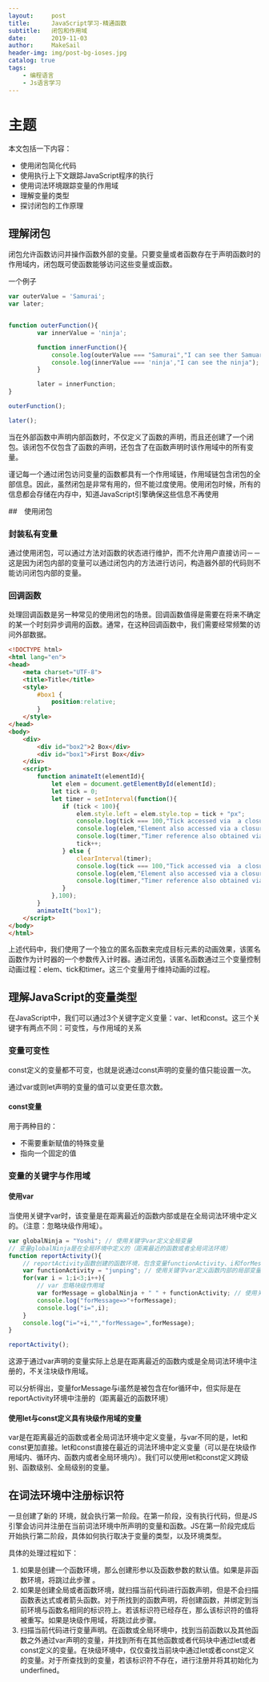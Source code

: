 ```yaml
---
layout:     post
title:      JavaScript学习-精通函数
subtitle:   闭包和作用域
date:       2019-11-03
author:     MakeSail
header-img: img/post-bg-ioses.jpg
catalog: true
tags:
    - 编程语言
    - Js语言学习
---
```


# 主题

本文包括一下内容：

* 使用闭包简化代码
* 使用执行上下文跟踪JavaScript程序的执行
* 使用词法环境跟踪变量的作用域
* 理解变量的类型
* 探讨闭包的工作原理

## 理解闭包

闭包允许函数访问并操作函数外部的变量。只要变量或者函数存在于声明函数时的作用域内，闭包既可使函数能够访问这些变量或函数。

一个例子

```JavaScript
var outerValue = 'Samurai';
var later;


function outerFunction(){
        var innerValue = 'ninja';

        function innerFunction(){
            console.log(outerValue === "Samurai","I can see ther Samuari");
            console.log(innerValue === 'ninja',"I can see the ninja");
        }

        later = innerFunction;
}

outerFunction();

later();

```

当在外部函数中声明内部函数时，不仅定义了函数的声明，而且还创建了一个闭包。该闭包不仅包含了函数的声明，还包含了在函数声明时该作用域中的所有变量。

谨记每一个通过闭包访问变量的函数都具有一个作用域链，作用域链包含闭包的全部信息。因此，虽然闭包是非常有用的，但不能过度使用。使用闭包时候，所有的信息都会存储在内存中，知道JavaScript引擎确保这些信息不再使用

##　使用闭包

### 封装私有变量

通过使用闭包，可以通过方法对函数的状态进行维护，而不允许用户直接访问－－这是因为闭包内部的变量可以通过闭包内的方法进行访问，构造器外部的代码则不能访问闭包内部的变量。

### 回调函数

处理回调函数是另一种常见的使用闭包的场景。回调函数值得是需要在将来不确定的某一个时刻异步调用的函数。通常，在这种回调函数中，我们需要经常频繁的访问外部数据。

```html
<!DOCTYPE html>
<html lang="en">
<head>
    <meta charset="UTF-8">
    <title>Title</title>
    <style>
        #box1 {
            position:relative;
        }
    </style>
</head>
<body>
    <div>
        <div id="box2">2 Box</div>
        <div id="box1">First Box</div>
    </div>
    <script>
        function animateIt(elementId){
            let elem = document.getElementById(elementId);
            let tick = 0;
            let timer = setInterval(function(){
               if (tick < 100){
                   elem.style.left = elem.style.top = tick + "px";
                   console.log(tick === 100,"Tick accessed via  a closure.");
                   console.log(elem,"Element also accessed via a closure");
                   console.log(timer,"Timer reference also obtained via a closure");
                   tick++;
               } else {
                   clearInterval(timer);
                   console.log(tick === 100,"Tick accessed via  a closure.");
                   console.log(elem,"Element also accessed via a closure");
                   console.log(timer,"Timer reference also obtained via a closure");
               }
            },100);
        }
        animateIt("box1");
    </script>
</body>
</html>
```

上述代码中，我们使用了一个独立的匿名函数来完成目标元素的动画效果，该匿名函数作为计时器的一个参数传入计时器。通过闭包，该匿名函数通过三个变量控制动画过程：elem、tick和timer。这三个变量用于维持动画的过程。

## 理解JavaScript的变量类型

在JavaScript中，我们可以通过3个关键字定义变量：var、let和const。这三个关键字有两点不同：可变性，与作用域的关系

### 变量可变性

const定义的变量都不可变，也就是说通过const声明的变量的值只能设置一次。

通过var或则let声明的变量的值可以变更任意次数。

#### const变量

用于两种目的：

* 不需要重新赋值的特殊变量
* 指向一个固定的值

### 变量的关键字与作用域

#### 使用var

当使用关键字var时，该变量是在距离最近的函数内部或是在全局词法环境中定义的。（注意：忽略块级作用域）。


``` JavaScript
var globalNinja = "Yoshi"; // 使用关键字var定义全局变量
// 变量globalNinja是在全局环境中定义的（距离最近的函数或者全局词法环境）
function reportActivity(){
    // reportActivity函数创建的函数环境，包含变量functionActivity、i和forMessage，这三个变量均通过关键字var定义的，与他们距离最近的是reportActivity函数
    var functionActivity = "junping"; // 使用关键字var定义函数内部的局部变量
    for(var i = 1;i<3;i++){
        // var 忽略块级作用域
        var forMessage = globalNinja + " " + functionActivity; // 使用关键字var在for循环中定义两个变量
        console.log("forMessage=>"+forMessage);
        console.log("i=",i);
    }
    console.log("i="+i,"","forMessage=",forMessage);
}

reportActivity();
```

这源于通过var声明的变量实际上总是在距离最近的函数内或是全局词法环境中注册的，不关注块级作用域。

可以分析得出，变量forMessage与i虽然是被包含在for循环中，但实际是在reportActivity环境中注册的（距离最近的函数环境）

#### 使用let与const定义具有块级作用域的变量

var是在距离最近的函数或者全局词法环境中定义变量，与var不同的是，let和const更加直接。let和const直接在最近的词法环境中定义变量（可以是在块级作用域内、循环内、函数内或者全局环境内）。我们可以使用let和const定义跨级别、函数级别、全局级别的变量。


## 在词法环境中注册标识符

一旦创建了新的 环境，就会执行第一阶段。在第一阶段，没有执行代码，但是JS引擎会访问并注册在当前词法环境中所声明的变量和函数。JS在第一阶段完成后开始执行第二阶段，具体如何执行取决于变量的类型，以及环境类型。

具体的处理过程如下：
1. 如果是创建一个函数环境，那么创建形参以及函数参数的默认值。如果是非函数环境，将跳过此步骤 。
2. 如果是创建全局或者函数环境，就扫描当前代码进行函数声明，但是不会扫描函数表达式或者箭头函数。对于所找到的函数声明，将创建函数，并绑定到当前环境与函数名相同的标识符上。若该标识符已经存在，那么该标识符的值将被重写。如果是块级作用域，将跳过此步骤。
3. 扫描当前代码进行变量声明。在函数或全局环境中，找到当前函数以及其他函数之外通过var声明的变量，并找到所有在其他函数或者代码块中通过let或者const定义的变量。在块级环境中，仅仅查找当前块中通过let或者const定义的变量。对于所查找到的变量，若该标识符不存在，进行注册并将其初始化为underfined。